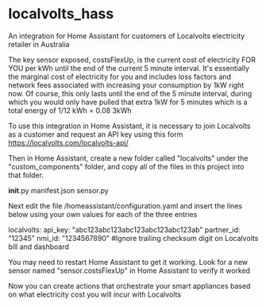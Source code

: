 # localvolts_hass
An integration for Home Assistant for customers of Localvolts electricity retailer in Australia

The key sensor exposed, costsFlexUp, is the current cost of electricity FOR YOU per kWh until the end of the current 5 minute interval.
It's essentially the marginal cost of electricity for you and includes loss factors and network fees associated with increasing your consumption by 1kW right now.
Of course, this only lasts until the end of the 5 minute interval, during which you would only have pulled that extra 1kW for 5 minutes which is a total energy of 1/12 kWh = 0.08 3kWh

To use this integration in Home Assistant, it is necessary to join Localvolts as a customer and request an API key using this form
https://localvolts.com/localvolts-api/

Then in Home Assistant, create a new folder called "localvolts" under the "custom_components" folder, and copy all of the files in this project into that folder.

__init__.py
manifest.json
sensor.py

Next edit the file /homeassistant/configuration.yaml and insert the lines below using your own values for each of the three entries

localvolts:
  api_key: "abc123abc123abc123abc123abc123ab"
  partner_id: "12345"
  nmi_id: "1234567890" #Ignore trailing checksum digit on Localvolts bill and dashboard


You may need to restart Home Assistant to get it working.
Look for a new sensor named "sensor.costsFlexUp" in Home Assistant to verify it worked

Now you can create actions that orchestrate your smart appliances based on what electricity cost you will incur with Localvolts
